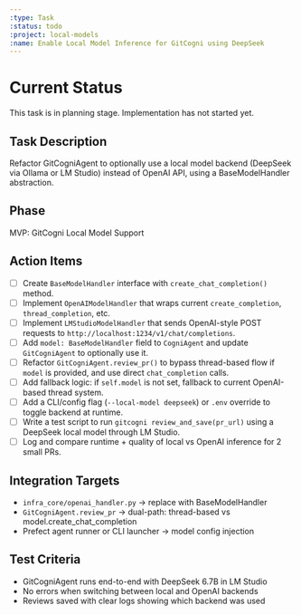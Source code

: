 ```yaml
---
:type: Task
:status: todo
:project: local-models
:name: Enable Local Model Inference for GitCogni using DeepSeek
---
```


# Current Status
This task is in planning stage. Implementation has not started yet.

## Task Description
Refactor GitCogniAgent to optionally use a local model backend (DeepSeek via Ollama or LM Studio) instead of OpenAI API, using a BaseModelHandler abstraction.

## Phase
MVP: GitCogni Local Model Support

## Action Items
- [ ] Create `BaseModelHandler` interface with `create_chat_completion()` method.
- [ ] Implement `OpenAIModelHandler` that wraps current `create_completion`, `thread_completion`, etc.
- [ ] Implement `LMStudioModelHandler` that sends OpenAI-style POST requests to `http://localhost:1234/v1/chat/completions`.
- [ ] Add `model: BaseModelHandler` field to `CogniAgent` and update `GitCogniAgent` to optionally use it.
- [ ] Refactor `GitCogniAgent.review_pr()` to bypass thread-based flow if `model` is provided, and use direct `chat_completion` calls.
- [ ] Add fallback logic: if `self.model` is not set, fallback to current OpenAI-based thread system.
- [ ] Add a CLI/config flag (`--local-model deepseek`) or `.env` override to toggle backend at runtime.
- [ ] Write a test script to run `gitcogni review_and_save(pr_url)` using a DeepSeek local model through LM Studio.
- [ ] Log and compare runtime + quality of local vs OpenAI inference for 2 small PRs.

## Integration Targets
- `infra_core/openai_handler.py` → replace with BaseModelHandler
- `GitCogniAgent.review_pr` → dual-path: thread-based vs model.create_chat_completion
- Prefect agent runner or CLI launcher → model config injection

## Test Criteria
- GitCogniAgent runs end-to-end with DeepSeek 6.7B in LM Studio
- No errors when switching between local and OpenAI backends
- Reviews saved with clear logs showing which backend was used 